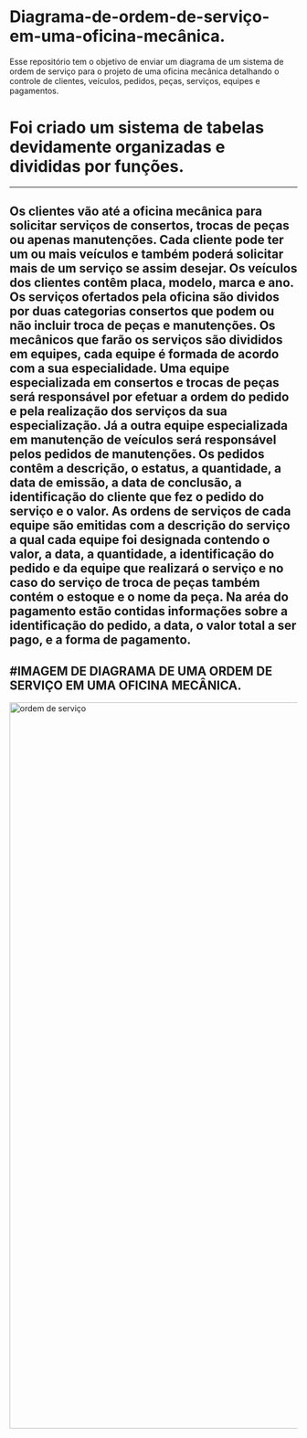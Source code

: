 # Diagrama-de-ordem-de-serviço-em-uma-oficina-mecânica.
Esse repositório tem o objetivo de enviar um diagrama de um sistema de ordem de serviço para o projeto de uma oficina mecânica detalhando o controle de clientes, veículos, pedidos, peças, serviços, equipes e pagamentos.
# Foi criado um sistema de tabelas devidamente organizadas e divididas por funções.
---
Os clientes vão até a oficina mecânica para solicitar serviços de consertos, trocas de peças ou apenas manutenções.
Cada cliente pode ter um ou mais veículos e também poderá solicitar mais de um serviço se assim desejar.
Os veículos dos clientes contêm placa, modelo, marca e ano.
Os serviços ofertados pela oficina são dividos por duas categorias consertos que podem ou não incluir troca de peças e manutenções.
Os mecânicos que farão os serviços são divididos em equipes, cada equipe é formada de acordo com a sua especialidade.
Uma equipe especializada em consertos e trocas de peças será responsável por efetuar a ordem do pedido e pela realização dos serviços da sua especialização.
Já a outra equipe especializada em manutenção de veículos será responsável pelos pedidos de manutenções.
Os pedidos contêm a descrição, o estatus, a quantidade, a data de emissão, a data de conclusão, a identificação do cliente que fez o pedido do serviço e o valor.
As ordens de serviços de cada equipe são emitidas com a descrição do serviço a qual cada equipe foi designada contendo o valor, a data, a quantidade, a identificação do pedido e da equipe que realizará o serviço e no caso do serviço de troca de peças também contém o estoque e o nome da peça.
Na aréa do pagamento estão contidas informações sobre a identificação do pedido, a data, o valor total a ser pago, e a forma de pagamento.
---
#IMAGEM DE DIAGRAMA DE UMA ORDEM DE SERVIÇO EM UMA OFICINA MECÂNICA.
---
<img width="795" height="1271" alt="ordem de serviço" src="https://github.com/user-attachments/assets/4f684017-7f88-45cf-acb2-0fa4ba7374b9" />
